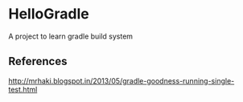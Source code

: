 # HelloGradle
A project to learn gradle build system


## References
http://mrhaki.blogspot.in/2013/05/gradle-goodness-running-single-test.html
